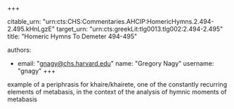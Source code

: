 +++


citable_urn: "urn:cts:CHS:Commentaries.AHCIP:HomericHymns.2.494-2.495.kHnLgzE"
target_urn: "urn:cts:greekLit:tlg0013.tlg002:2.494-2.495"
title: "Homeric Hymns To Demeter 494-495"

authors:
- email: "gnagy@chs.harvard.edu"
  name: "Gregory Nagy"
  username: "gnagy"
+++

<p>example of a periphrasis for khaire/khairete, one of the constantly recurring elements of metabasis, in the context of the analysis of hymnic moments of metabasis</p>